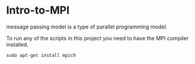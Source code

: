 # Intro-to-MPI
message passing model is a type of parallel programming model. 

To run any of the scripts in this project you need to have the MPI compiler installed.

```shell
sudo apt-get install mpich
```
